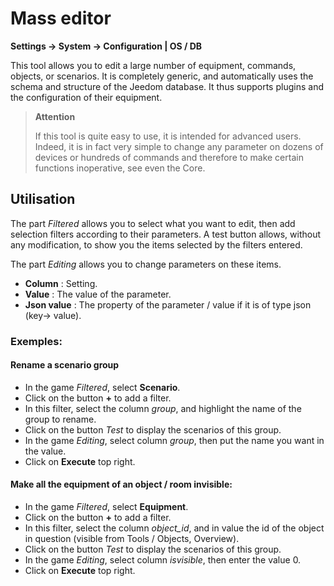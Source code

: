 # Mass editor
**Settings → System → Configuration | OS / DB**

This tool allows you to edit a large number of equipment, commands, objects, or scenarios. It is completely generic, and automatically uses the schema and structure of the Jeedom database. It thus supports plugins and the configuration of their equipment.

> **Attention**
>
> If this tool is quite easy to use, it is intended for advanced users. Indeed, it is in fact very simple to change any parameter on dozens of devices or hundreds of commands and therefore to make certain functions inoperative, see even the Core.

## Utilisation

The part *Filtered* allows you to select what you want to edit, then add selection filters according to their parameters. A test button allows, without any modification, to show you the items selected by the filters entered.

The part *Editing* allows you to change parameters on these items.

- **Column** : Setting.
- **Value** : The value of the parameter.
- **Json value** : The property of the parameter / value if it is of type json (key-> value).

### Exemples:

#### Rename a scenario group

- In the game *Filtered*, select **Scenario**.
- Click on the button **+** to add a filter.
- In this filter, select the column *group*, and highlight the name of the group to rename.
- Click on the button *Test* to display the scenarios of this group.
- In the game *Editing*, select column *group*, then put the name you want in the value.
- Click on **Execute** top right.

#### Make all the equipment of an object / room invisible:

- In the game *Filtered*, select **Equipment**.
- Click on the button **+** to add a filter.
- In this filter, select the column *object_id*, and in value the id of the object in question (visible from Tools / Objects, Overview).
- Click on the button *Test* to display the scenarios of this group.
- In the game *Editing*, select column *isvisible*, then enter the value 0.
- Click on **Execute** top right.